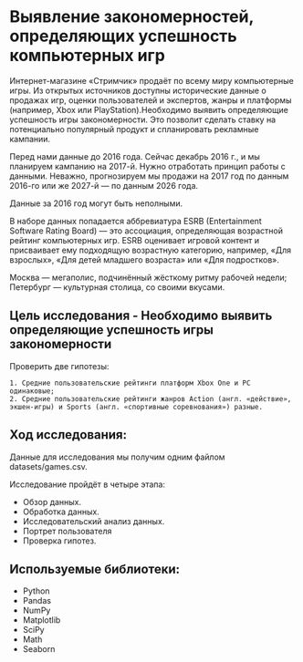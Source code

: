 # Выявление закономерностей, определяющих успешность компьютерных игр
Интернет-магазине «Стримчик» продаёт по всему миру компьютерные игры. Из открытых источников доступны исторические данные о продажах игр, оценки пользователей и экспертов, жанры и платформы (например, Xbox или PlayStation).Необходимо выявить определяющие успешность игры закономерности. Это позволит сделать ставку на потенциально популярный продукт и спланировать рекламные кампании.

Перед нами данные до 2016 года. Сейчас декабрь 2016 г., и мы планируем кампанию на 2017-й. Нужно отработать принцип работы с данными. Неважно, прогнозируем мы продажи на 2017 год по данным 2016-го или же 2027-й — по данным 2026 года.

Данные за 2016 год могут быть неполными.

В наборе данных попадается аббревиатура ESRB (Entertainment Software Rating Board) — это ассоциация, определяющая возрастной рейтинг компьютерных игр. ESRB оценивает игровой контент и присваивает ему подходящую возрастную категорию, например, «Для взрослых», «Для детей младшего возраста» или «Для подростков».



Москва — мегаполис, подчинённый жёсткому ритму рабочей недели;
Петербург — культурная столица, со своими вкусами.

## Цель исследования - Необходимо выявить определяющие успешность игры закономерности

Проверить две гипотезы:

    1. Средние пользовательские рейтинги платформ Xbox One и PC одинаковые;
    2. Средние пользовательские рейтинги жанров Action (англ. «действие», экшен-игры) и Sports (англ. «спортивные соревнования») разные.
    
## Ход исследования:

Данные для исследования мы получим одним файлом datasets/games.csv.

Исследование пройдёт в четыре этапа:

* Обзор данных.
* Обработка данных.
* Исследовательский анализ данных.
* Портрет пользователя
* Проверка гипотез.


## Используемые библиотеки:
* Python
* Pandas
* NumPy
* Matplotlib
* SciPy
* Math
* Seaborn
